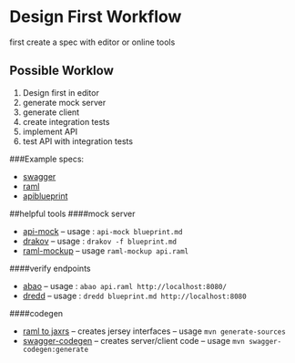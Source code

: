 # Design First Workflow
first create a spec with editor or online tools

## Possible Worklow
1. Design first in editor
2. generate mock server
3. generate client
4. create integration tests
5. implement API
6. test API with integration tests

###Example specs:
* [swagger](swagger.json)
* [raml](api.raml)
* [apiblueprint](blueprint.md)

##helpful tools
####mock server
* [api-mock]() – usage : `api-mock blueprint.md`
* [drakov]() – usage : `drakov -f blueprint.md`
* [raml-mockup](https://github.com/gextech/raml-mockup) – usage `raml-mockup api.raml`

####verify endpoints
* [abao](https://github.com/cybertk/abao) – usage : `abao api.raml http://localhost:8080/`
* [dredd](https://github.com/apiaryio/dredd) – usage : `dredd blueprint.md http://localhost:8080`

####codegen
* [raml to jaxrs](raml-to-jaxrs) – creates jersey interfaces – usage `mvn generate-sources`
* [swagger-codegen](../legacy-workflow/codegen) – creates server/client code – usage `mvn swagger-codegen:generate`
